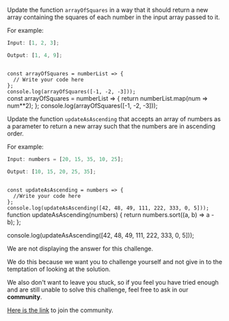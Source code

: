 Update the function `arrayOfSquares` in a way that it should return a new array containing the squares of each number in the input array passed to it.

For example:

```js
Input: [1, 2, 3];

Output: [1, 4, 9];
```

<codeblock language="javascript" type="exercise" testMode="fixedInput" showSolution="false">
<code>
const arrayOfSquares = numberList => {
  // Write your code here
};
console.log(arrayOfSquares([-1, -2, -3]));
</code>
<solution>
const arrayOfSquares = numberList => {
  return numberList.map(num => num**2);
};
console.log(arrayOfSquares([-1, -2, -3]));
</solution>
</codeblock>

Update the function `updateAsAscending` that accepts an array of numbers as a parameter to return a new array such that the numbers are in ascending order.

For example:

```js
Input: numbers = [20, 15, 35, 10, 25];

Output: [10, 15, 20, 25, 35];
```

<codeblock language="javascript" type="exercise" testMode="fixedInput">
<code>
const updateAsAscending = numbers => {
  //Write your code here
};
console.log(updateAsAscending([42, 48, 49, 111, 222, 333, 0, 5]));
</code>
<solution>
function updateAsAscending(numbers) {
  return numbers.sort((a, b) => a - b);
};

console.log(updateAsAscending([42, 48, 49, 111, 222, 333, 0, 5]));

</solution>
</codeblock>

We are not displaying the answer for this challenge.

We do this because we want you to challenge yourself
and
not give in to the temptation of looking at the solution.

We also don't want to leave you stuck, so if you feel
you have tried enough and are still unable to solve
this challenge, feel free to ask in our **community**.

[Here is the link](https://join.slack.com/t/bigbinaryacademy/shared_invite/zt-2kj86untg-wCGh2GPBA2I3iWZk4ke~tg) to join the community.
